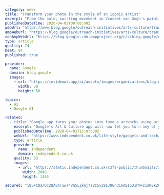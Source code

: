 ```yaml
---
category: news
title: "Transform your photo in the style of an iconic artist"
excerpt: "From the bold, swirling movement in Vincent van Gogh's paintings, to the surreal, confident brushstrokes of Frida Kahlo, many famous artists have instantly recognizable styles. Now you can use these styles to transform your own photos. With Art Transfer, a new feature in the Google Arts &amp; Culture"
publishedDateTime: 2020-04-02T09:00:00Z
webUrl: "https://www.blog.google/outreach-initiatives/arts-culture/transform-your-photo-style-iconic-artist/"
ampWebUrl: "https://blog.google/outreach-initiatives/arts-culture/transform-your-photo-style-iconic-artist/amp/"
cdnAmpWebUrl: "https://blog-google.cdn.ampproject.org/c/s/blog.google/outreach-initiatives/arts-culture/transform-your-photo-style-iconic-artist/amp/"
type: article
quality: 74
heat: 84
published: true

provider:
  name: Google
  domain: blog.google
  images:
    - url: "https://insideout.app/ai/assets/images/organizations/blog.google-50x50.jpg"
      width: 50
      height: 50

topics:
  - AI
  - Google AI

related:
  - title: "Google app turns your photos into famous artworks using artificial intelligence"
    excerpt: "Google's Art & Culture app will now let you turn any of your pictures into a masterpiece. The new feature, called \"Art Transfer\", takes your photo and uses artificial intelligence to give it the style of a famous artwork. Users can choose \"dozens\" of well-known paintings and borrow their style for any image. Sharing the full story, not just the ..."
    publishedDateTime: 2020-04-02T15:07:00Z
    webUrl: "https://www.independent.co.uk/life-style/gadgets-and-tech/news/google-app-painting-how-to-turn-photo-selfie-a9443271.html"
    type: article
    provider:
      name: Independent
      domain: independent.co.uk
    quality: 33
    images:
      - url: "https://static.independent.co.uk/s3fs-public/thumbnails/image/2020/04/02/16/paintings.jpg"
        width: 2048
        height: 1365

secured: "i85+CQa/Qc2QAGhTuwT4VnSLZkej7s8z5vZ91J8Gn316AS1G3IhW+zinRSkZGenm+Xmi3TmwEu/TtfX8UF7XcGo50M9eMQtWELkHzvSp3XNBUD9qNO5nGbATGJ31iwiX2IaJd/wRldmiyXMdcjHgC+pyEi0nTXPc3Md1HDAp6NTPQRpmMGn+f37d+nw0COlM1LEP6wlRHWyC+L4o3m7UtP+mdkXhQJQE3fI27tQk/U4Svdzp7iQ6/wm79tFMHfncvM7mXXCO0MI69/pH5S1UsVpZEYtN3ZjG4+uL4dczMu6MK+8ptfecayP9b2K6cM8pWSte9LQvLTGKag0PrD2o7w==;F+EcbwpbZMgfSnWpWdgDbw=="
---
```


